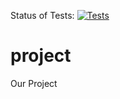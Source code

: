 Status of Tests:
[![Tests](https://github.com/ektrn/project/actions/workflows/main.yml/badge.svg)](https://github.com/ektrn/project/actions/workflows/main.yml)

# project

Our Project

